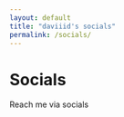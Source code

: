 ```yaml
---
layout: default
title: "daviiid's socials"
permalink: /socials/
---
```

# Socials
Reach me via socials